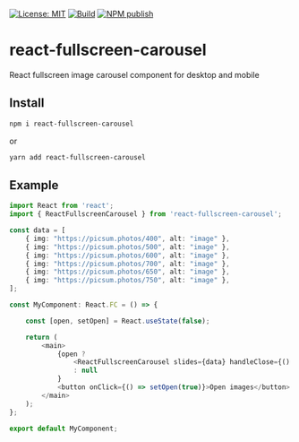 [![License: MIT](https://img.shields.io/badge/License-MIT-yellow.svg)](https://opensource.org/licenses/MIT)
[![Build](https://github.com/miha53cevic/react-fullscreen-carousel/actions/workflows/build.yaml/badge.svg)](https://github.com/miha53cevic/react-fullscreen-carousel/actions/workflows/build.yaml)
[![NPM publish](https://github.com/miha53cevic/react-fullscreen-carousel/actions/workflows/npm.yaml/badge.svg?event=release)](https://github.com/miha53cevic/react-fullscreen-carousel/actions/workflows/npm.yaml)
# react-fullscreen-carousel
React fullscreen image carousel component for desktop and mobile 

## Install
```bash
npm i react-fullscreen-carousel
```
or
```bash
yarn add react-fullscreen-carousel
```

## Example
```typescript
import React from 'react';
import { ReactFullscreenCarousel } from 'react-fullscreen-carousel';

const data = [
    { img: "https://picsum.photos/400", alt: "image" },
    { img: "https://picsum.photos/500", alt: "image" },
    { img: "https://picsum.photos/600", alt: "image" },
    { img: "https://picsum.photos/700", alt: "image" },
    { img: "https://picsum.photos/650", alt: "image" },
    { img: "https://picsum.photos/750", alt: "image" },
];

const MyComponent: React.FC = () => {

    const [open, setOpen] = React.useState(false);

    return (
        <main>
            {open ?
                <ReactFullscreenCarousel slides={data} handleClose={() => setOpen(false)} startSlideIndex={0} />
                : null
            }
            <button onClick={() => setOpen(true)}>Open images</button>
        </main>
    );
};

export default MyComponent;